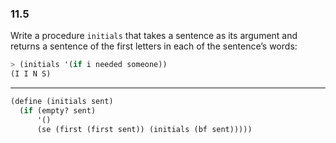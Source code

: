 ### 11.5

Write a procedure `initials` that takes a sentence as its argument and returns a sentence of the first letters in each of the sentence’s words:

~~~ scheme
> (initials '(if i needed someone))
(I I N S)
~~~

***

~~~ scheme
(define (initials sent)
  (if (empty? sent)
      '()
      (se (first (first sent)) (initials (bf sent)))))
~~~